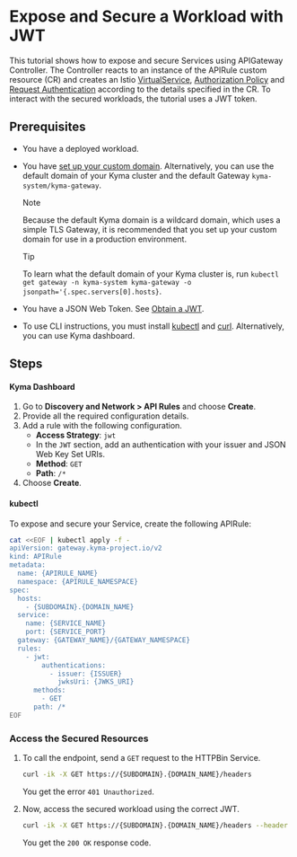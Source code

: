 # Expose and Secure a Workload with JWT

This tutorial shows how to expose and secure Services using APIGateway Controller. The Controller reacts to an instance of the APIRule custom resource (CR) and creates an Istio [VirtualService](https://istio.io/latest/docs/reference/config/networking/virtual-service/), [Authorization Policy](https://istio.io/latest/docs/reference/config/security/authorization-policy/) and [Request Authentication](https://istio.io/latest/docs/reference/config/security/request_authentication/) according to the details specified in the CR. To interact with the secured workloads, the tutorial uses a JWT token.

## Prerequisites

* You have a deployed workload.
* You have [set up your custom domain](../01-10-setup-custom-domain-for-workload.md). Alternatively, you can use the default domain of your Kyma cluster and the default Gateway `kyma-system/kyma-gateway`.
  
  > [!NOTE]
  > Because the default Kyma domain is a wildcard domain, which uses a simple TLS Gateway, it is recommended that you set up your custom domain for use in a production environment.

  > [!TIP]
  > To learn what the default domain of your Kyma cluster is, run `kubectl get gateway -n kyma-system kyma-gateway -o jsonpath='{.spec.servers[0].hosts}`.

* You have a JSON Web Token. See [Obtain a JWT](../01-50-expose-and-secure-a-workload/01-51-get-jwt.md).
* To use CLI instructions, you must install [kubectl](https://kubernetes.io/docs/tasks/tools/#kubectl) and [curl](https://curl.se/). Alternatively, you can use Kyma dashboard.


## Steps

<!-- tabs:start -->
#### **Kyma Dashboard**

1. Go to **Discovery and Network > API Rules** and choose **Create**. 
2. Provide all the required configuration details.
3. Add a rule with the following configuration.
    - **Access Strategy**: `jwt`
    - In the `JWT` section, add an authentication with your issuer and JSON Web Key Set URIs.
    - **Method**: `GET`
    - **Path**: `/*`
4. Choose **Create**.  

#### **kubectl**

To expose and secure your Service, create the following APIRule:

```bash
cat <<EOF | kubectl apply -f -
apiVersion: gateway.kyma-project.io/v2
kind: APIRule
metadata:
  name: {APIRULE_NAME}
  namespace: {APIRULE_NAMESPACE}
spec:
  hosts:
    - {SUBDOMAIN}.{DOMAIN_NAME}
  service:
    name: {SERVICE_NAME}
    port: {SERVICE_PORT}
  gateway: {GATEWAY_NAME}/{GATEWAY_NAMESPACE}
  rules:
    - jwt:
        authentications:
          - issuer: {ISSUER}
            jwksUri: {JWKS_URI}
      methods:
        - GET
      path: /*
EOF
```
<!-- tabs:end -->


### Access the Secured Resources

1. To call the endpoint, send a `GET` request to the HTTPBin Service.

    ```bash
    curl -ik -X GET https://{SUBDOMAIN}.{DOMAIN_NAME}/headers
    ```
    You get the error `401 Unauthorized`.

2. Now, access the secured workload using the correct JWT.

    ```bash
    curl -ik -X GET https://{SUBDOMAIN}.{DOMAIN_NAME}/headers --header "Authorization:Bearer $ACCESS_TOKEN"
    ```
    You get the `200 OK` response code.